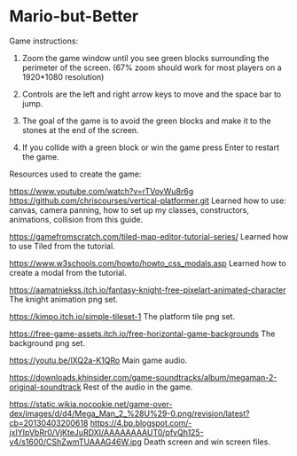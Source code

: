 # Mario-but-Better

Game instructions:
1. Zoom the game window until you see green blocks surrounding the perimeter of the screen. (67% zoom should work for most players on a 1920*1080 resolution)

2. Controls are the left and right arrow keys to move and the space bar to jump.

3. The goal of the game is to avoid the green blocks and make it to the stones at the end of the screen.

4. If you collide with a green block or win the game press Enter to restart the game.

Resources used to create the game:

https://www.youtube.com/watch?v=rTVoyWu8r6g
https://github.com/chriscourses/vertical-platformer.git
Learned how to use: 
canvas,
camera panning,
how to set up my classes,
constructors,
animations,
collision 
from this guide.

https://gamefromscratch.com/tiled-map-editor-tutorial-series/
Learned how to use Tiled from the tutorial.

https://www.w3schools.com/howto/howto_css_modals.asp
Learned how to create a modal from the tutorial.

https://aamatniekss.itch.io/fantasy-knight-free-pixelart-animated-character
The knight animation png set.

https://kimpo.itch.io/simple-tileset-1
The platform tile png set.

https://free-game-assets.itch.io/free-horizontal-game-backgrounds
The background png set.

https://youtu.be/lXQ2a-K1QRo
Main game audio.

https://downloads.khinsider.com/game-soundtracks/album/megaman-2-original-soundtrack
Rest of the audio in the game.

https://static.wikia.nocookie.net/game-over-dex/images/d/d4/Mega_Man_2_%28U%29-0.png/revision/latest?cb=20130403200618
https://4.bp.blogspot.com/-jxIYIpVbRr0/VjKteJuRDXI/AAAAAAAAUT0/pfvQh125-y4/s1600/CShZwmTUAAAG46W.jpg
Death screen and win screen files.
